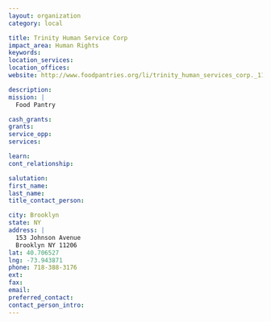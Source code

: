 ```yaml
---
layout: organization
category: local

title: Trinity Human Service Corp
impact_area: Human Rights
keywords: 
location_services: 
location_offices: 
website: http://www.foodpantries.org/li/trinity_human_services_corp._11206

description: 
mission: |
  Food Pantry

cash_grants: 
grants: 
service_opp: 
services: 

learn: 
cont_relationship: 

salutation: 
first_name: 
last_name: 
title_contact_person: 

city: Brooklyn
state: NY
address: |
  153 Johnson Avenue    
  Brooklyn NY 11206
lat: 40.706527
lng: -73.943871
phone: 718-388-3176
ext: 
fax: 
email: 
preferred_contact: 
contact_person_intro: 
---
```


